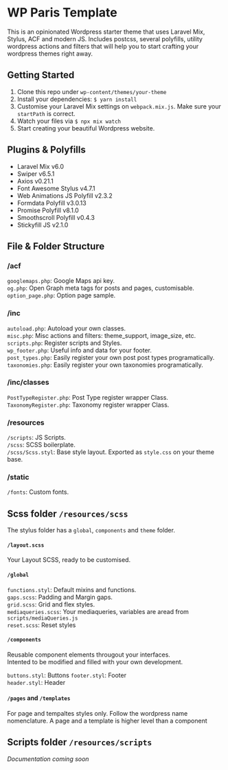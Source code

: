 # WP Paris Template 

This is an opinionated Wordpress starter theme that uses Laravel Mix, Stylus, ACF and modern JS. Includes postcss, several polyfills, utility wordpress actions and filters that will help you to start crafting your wordpress themes right away.

## Getting Started
1. Clone this repo under `wp-content/themes/your-theme`  
2. Install your dependencies: `$ yarn install`  
3. Customise your Laravel Mix settings on `webpack.mix.js`. Make sure your `startPath` is correct.
4. Watch your files via `$ npx mix watch`  
5. Start creating your beautiful Wordpress website.  

## Plugins & Polyfills

- Laravel Mix v6.0  
- Swiper v6.5.1
- Axios v0.21.1
- Font Awesome Stylus v4.7.1
- Web Animations JS Polyfill v2.3.2
- Formdata Polyfill v3.0.13
- Promise Polyfill v8.1.0
- Smoothscroll Polyfill v0.4.3
- Stickyfill JS v2.1.0

## File & Folder Structure

### /acf
`googlemaps.php`: Google Maps api key.  
`og.php`: Open Graph meta tags for posts and pages, customisable.  
`option_page.php`: Option page sample.  

### /inc
`autoload.php`: Autoload your own classes.  
`misc.php`: Misc actions and filters: theme_support, image_size, etc.  
`scripts.php`: Register scripts and Styles.  
`wp_footer.php`: Useful info and data for your footer.  
`post_types.php`: Easily register your own post post types programatically.  
`taxonomies.php`: Easily register your own taxonomies programatically.  

### /inc/classes
`PostTypeRegister.php`: Post Type register wrapper Class.  
`TaxonomyRegister.php`: Taxonomy register wrapper Class.  

### /resources
`/scripts`: JS Scripts.  
`/scss`: SCSS boilerplate.  
`/scss/Scss.styl`: Base style layout. Exported as `style.css` on your theme base.  

### /static
`/fonts`: Custom fonts.  

## Scss folder `/resources/scss`
The stylus folder has a `global`, `components` and `theme` folder.

#### `/layout.scss`
Your Layout SCSS, ready to be customised.
  
#### `/global`

`functions.styl`: Default mixins and functions.  
`gaps.scss`: Padding and Margin gaps.  
`grid.scss`: Grid and flex styles.  
`mediaqueries.scss`: Your mediaqueries, variables are aread from `scripts/mediaQueries.js`  
`reset.scss`: Reset styles

#### `/components`
Reusable component elements througout your interfaces.  
Intented to be modified and filled with your own development.  
  
`buttons.styl`: Buttons
`footer.styl`: Footer  
`header.styl`: Header

#### `/pages` and `/templates`
For page and tempaltes styles only. Follow the wordpress name nomenclature. A page and a template is higher level than a component

## Scripts folder `/resources/scripts`

*Documentation coming soon*
